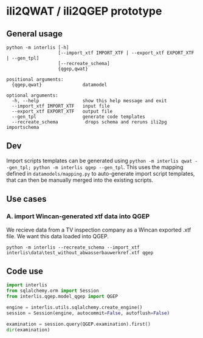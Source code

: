 # ili2QWAT / ili2QGEP prototype

## General usage
```
python -m interlis [-h]
                   [--import_xtf IMPORT_XTF | --export_xtf EXPORT_XTF | --gen_tpl]
                   [--recreate_schema]
                   {qgep,qwat}

positional arguments:
  {qgep,qwat}               datamodel

optional arguments:
  -h, --help                show this help message and exit
  --import_xtf IMPORT_XTF   input file
  --export_xtf EXPORT_XTF   output file
  --gen_tpl                 generate code templates
  --recreate_schema          drops schema and reruns ili2pg importschema
```

## Dev

Import scripts templates can be generated using `python -m interlis qwat --gen_tpl; python -m interlis qgep --gen_tpl`. This uses the mapping defined in `datamodels/mapping.py` to auto-generate import script templates, that can then be manually merged into the existing scripts.

## Use cases

### A. import Wincan-generated xtf data into QGEP

We recieve data from a TV inspection company as a Wincan exported .xtf file. We want this data loaded into QGEP.

```
python -m interlis --recreate_schema --import_xtf interlis\data\test_without_abwasserbauwerkref.xtf qgep
```

## Code use

```python
import interlis
from sqlalchemy.orm import Session
from interlis.qgep.model_qgep import QGEP

engine = interlis.utils.sqlalchemy.create_engine()
session = Session(engine, autocommit=False, autoflush=False)

examination = session.query(QGEP.examination).first()
dir(examination)
```
